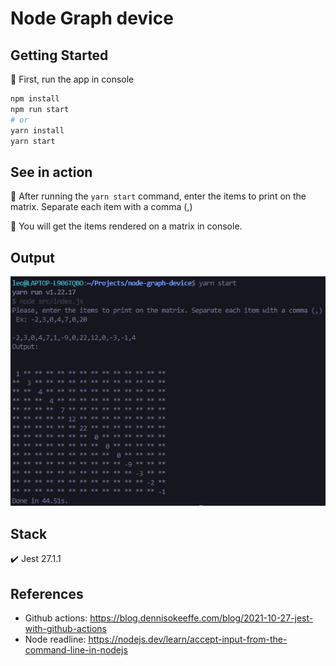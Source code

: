 # Node Graph device

## Getting Started

:lion: First, run the app in console

```bash
npm install
npm run start
# or
yarn install
yarn start
```

## See in action

:rocket: After running the `yarn start` command, enter the items to print on the matrix. Separate each item with a comma (,)

:rocket: You will get the items rendered on a matrix in console.

## Output

![demo](https://raw.githubusercontent.com/lvidal1/node-graph-device/main/docs/images/demo.png)

## Stack

:heavy_check_mark: Jest 27.1.1

## References

- Github actions: https://blog.dennisokeeffe.com/blog/2021-10-27-jest-with-github-actions
- Node readline: https://nodejs.dev/learn/accept-input-from-the-command-line-in-nodejs
